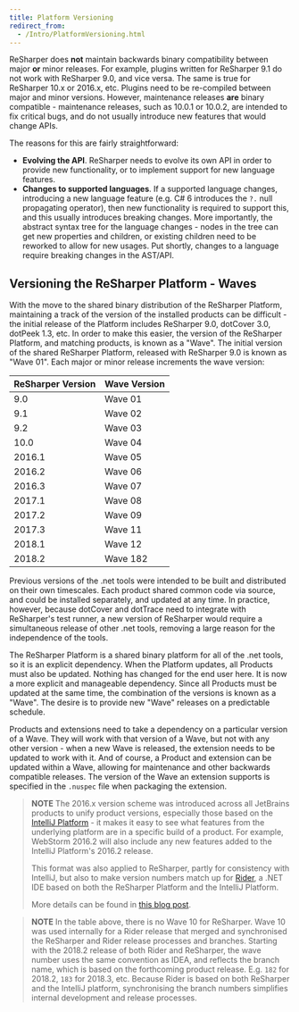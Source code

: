 ```yaml
---
title: Platform Versioning
redirect_from:
  - /Intro/PlatformVersioning.html
---
```


ReSharper does **not** maintain backwards binary compatibility between major **or** minor releases. For example, plugins written for ReSharper 9.1 do not work with ReSharper 9.0, and vice versa. The same is true for ReSharper 10.x or 2016.x, etc. Plugins need to be re-compiled between major and minor versions. However, maintenance releases **are** binary compatible - maintenance releases, such as 10.0.1 or 10.0.2, are intended to fix critical bugs, and do not usually introduce new features that would change APIs.

The reasons for this are fairly straightforward:

* **Evolving the API**. ReSharper needs to evolve its own API in order to provide new functionality, or to implement support for new language features.
* **Changes to supported languages**. If a supported language changes, introducing a new language feature (e.g. C# 6 introduces the `?.` null propagating operator), then new functionality is required to support this, and this usually introduces breaking changes. More importantly, the abstract syntax tree for the language changes - nodes in the tree can get new properties and children, or existing children need to be reworked to allow for new usages. Put shortly, changes to a language require breaking changes in the AST/API.

## Versioning the ReSharper Platform - Waves

With the move to the shared binary distribution of the ReSharper Platform, maintaining a track of the version of the installed products can be difficult - the initial release of the Platform includes ReSharper 9.0, dotCover 3.0, dotPeek 1.3, etc. In order to make this easier, the version of the ReSharper Platform, and matching products, is known as a "Wave". The initial version of the shared ReSharper Platform, released with ReSharper 9.0 is known as "Wave 01". Each major or minor release increments the wave version:

| ReSharper Version | Wave Version |
|-------------------|--------------|
|    9.0            | Wave 01      |
|    9.1            | Wave 02      |
|    9.2            | Wave 03      |
|   10.0            | Wave 04      |
| 2016.1            | Wave 05      |
| 2016.2            | Wave 06      |
| 2016.3            | Wave 07      |
| 2017.1            | Wave 08      |
| 2017.2            | Wave 09      |
| 2017.3            | Wave 11      |
| 2018.1            | Wave 12      |
| 2018.2            | Wave 182     |

Previous versions of the .net tools were intended to be built and distributed on their own timescales. Each product shared common code via source, and could be installed separately, and updated at any time. In practice, however, because dotCover and dotTrace need to integrate with ReSharper's test runner, a new version of ReSharper would require a simultaneous release of other .net tools, removing a large reason for the independence of the tools.

The ReSharper Platform is a shared binary platform for all of the .net tools, so it is an explicit dependency. When the Platform updates, all Products must also be updated. Nothing has changed for the end user here. It is now a more explicit and manageable dependency. Since all Products must be updated at the same time, the combination of the versions is known as a "Wave". The desire is to provide new "Wave" releases on a predictable schedule.

Products and extensions need to take a dependency on a particular version of a Wave. They will work with that version of a Wave, but not with any other version - when a new Wave is released, the extension needs to be updated to work with it. And of course, a Product and extension can be updated within a Wave, allowing for maintenance and other backwards compatible releases. The version of the Wave an extension supports is specified in the `.nuspec` file when packaging the extension.

> **NOTE** The 2016.x version scheme was introduced across all JetBrains products to unify product versions, especially those based on the [IntelliJ Platform](http://www.jetbrains.org/intellij/sdk/docs/index.html) - it makes it easy to see what features from the underlying platform are in a specific build of a product. For example, WebStorm 2016.2 will also include any new features added to the IntelliJ Platform's 2016.2 release.
>
> This format was also applied to ReSharper, partly for consistency with IntelliJ, but also to make version numbers match up for [Rider](https://www.jetbrains.com/rider/), a .NET IDE based on both the ReSharper Platform and the IntelliJ Platform.
>
> More details can be found in [this blog post](https://blog.jetbrains.com/blog/2016/03/09/jetbrains-toolbox-release-and-versioning-changes/).

> **NOTE** In the table above, there is no Wave 10 for ReSharper. Wave 10 was used internally for a Rider release that merged and synchronised the ReSharper and Rider release processes and branches. Starting with the 2018.2 release of both Rider and ReSharper, the wave number uses the same convention as IDEA, and reflects the branch name, which is based on the forthcoming product release. E.g. `182` for 2018.2, `183` for 2018.3, etc. Because Rider is based on both ReSharper and the IntelliJ platform, synchronising the branch numbers simplifies internal development and release processes.
